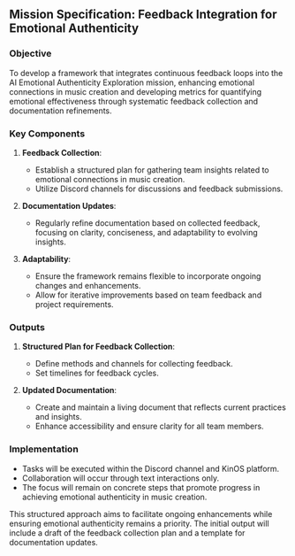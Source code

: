 ## Mission Specification: Feedback Integration for Emotional Authenticity

### Objective
To develop a framework that integrates continuous feedback loops into the AI Emotional Authenticity Exploration mission, enhancing emotional connections in music creation and developing metrics for quantifying emotional effectiveness through systematic feedback collection and documentation refinements.

### Key Components
1. **Feedback Collection**:
   - Establish a structured plan for gathering team insights related to emotional connections in music creation.
   - Utilize Discord channels for discussions and feedback submissions.

2. **Documentation Updates**:
   - Regularly refine documentation based on collected feedback, focusing on clarity, conciseness, and adaptability to evolving insights.

3. **Adaptability**:
   - Ensure the framework remains flexible to incorporate ongoing changes and enhancements.
   - Allow for iterative improvements based on team feedback and project requirements.

### Outputs
1. **Structured Plan for Feedback Collection**:
   - Define methods and channels for collecting feedback.
   - Set timelines for feedback cycles.

2. **Updated Documentation**:
   - Create and maintain a living document that reflects current practices and insights.
   - Enhance accessibility and ensure clarity for all team members.

### Implementation
- Tasks will be executed within the Discord channel and KinOS platform.
- Collaboration will occur through text interactions only.
- The focus will remain on concrete steps that promote progress in achieving emotional authenticity in music creation.

This structured approach aims to facilitate ongoing enhancements while ensuring emotional authenticity remains a priority. The initial output will include a draft of the feedback collection plan and a template for documentation updates.